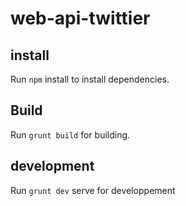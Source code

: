 # web-api-twittier

## install

Run `npm` install to install dependencies.

## Build 

Run `grunt build` for building.

## development

Run `grunt dev` serve for developpement
